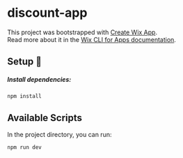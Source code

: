 # discount-app

This project was bootstrapped with [Create Wix App](https://www.npmjs.com/package/@wix/create-app).  
Read more about it in the [Wix CLI for Apps
 documentation](https://dev.wix.com/docs/build-apps/developer-tools/cli/get-started/about-the-wix-cli-for-apps).

## Setup 🔧

##### Install dependencies:

```console
npm install
```

## Available Scripts

In the project directory, you can run:

```console
npm run dev
```
